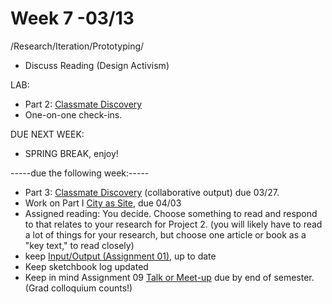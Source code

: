 # Week 7 -03/13

/Research/Iteration/Prototyping/
* Discuss Reading (Design Activism)

LAB:
* Part 2: [Classmate Discovery](classmate_discovery.md) 
* One-on-one check-ins. 

DUE NEXT WEEK:
* SPRING BREAK, enjoy!

-----due the following week:-----
* Part 3: [Classmate Discovery](classmate_discovery.md) (collaborative output) due 03/27.
* Work on Part I [City as Site](city_as_site.md), due 04/03 
* Assigned reading: You decide. Choose something to read and respond to that relates to your research for Project 2. (you will likely have to read a lot of things for your research, but choose one article or book as a "key text," to read closely)
* keep [Input/Output (Assignment 01),](constant_inputoutput.md) up to date  
* Keep sketchbook log updated
* Keep in mind Assignment 09 [Talk or Meet-up](visit_talk_meetup.md) due by end of semester. (Grad colloquium counts!) 
